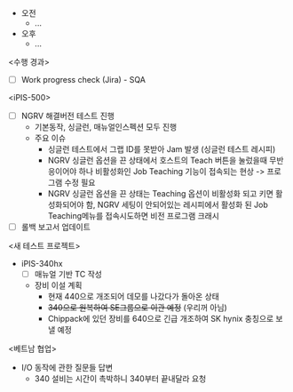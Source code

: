 - 오전
	- ...
- 오후
	- ...

<수행 경과>
- [ ] Work progress check (Jira) - SQA

\<iPIS-500>
- [ ] NGRV 해결버전 테스트 진행
	- 기본동작, 싱글런, 매뉴얼인스펙션 모두 진행
	- 주요 이슈
		- 싱글런 테스트에서 그랩 ID를 못받아 Jam 발생 (싱글런 테스트 레시피)
		- NGRV 싱글런 옵션을 끈 상태에서 호스트의 Teach 버튼을 눌렀을때 무반응이어야 하나 비활성화인 Job Teaching 기능이 접속되는 현상 -> 프로그램 수정 필요
		- NGRV 싱글런 옵션을 끈 상태는 Teaching 옵션이 비활성화 되고 키면 활성화되어야 함, NGRV 세팅이 안되어있는 레시피에서 활성화 된 Job Teaching메뉴를 접속시도하면 비전 프로그램 크래시
- [ ] 롤백 보고서 업데이트

<새 테스트 프로젝트>
- iPIS-340hx
	- [ ] 매뉴얼 기반 TC 작성
	- 장비 이설 계획
		- 현재 440으로 개조되어 데모를 나갔다가 돌아온 상태
		- ~~340으로 원복하여 SE그룹으로 이관 예정~~ (우리꺼 아님)
		- Chippack에 있던 장비를 640으로 긴급 개조하여 SK hynix 충칭으로 보낼 예정

<베트남 협업>
- I/O 동작에 관한 질문들 답변
	- 340 설비는 시간이 촉박하니 340부터 끝내달라 요청